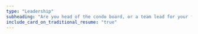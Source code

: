 ```yaml
---
type: "Leadership"
subheading: "Are you head of the condo board, or a team lead for your favorite charity? This is the perfect place to let everyone know."
include_card_on_traditional_resume: "true"
---
```

